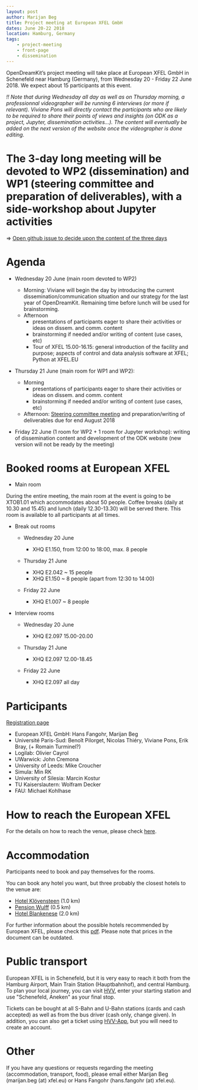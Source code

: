 ```yaml
---
layout: post
author: Marijan Beg
title: Project meeting at European XFEL GmbH
dates: June 20-22 2018
location: Hamburg, Germany
tags:
    - project-meeting
    - front-page
    - dissemination
---
```


OpenDreamKit’s project meeting will take place at European XFEL GmbH
in Schenefeld near Hamburg (Germany), from Wednesday 20 - Friday 22
June 2018. We expect about 15 participants at this event.

*!! Note that during Wednesday all day as well as on Thursday morning, a professionnal videographer will be running 6 interviews (or more if relevant). Viviane Pons will directly contact the participants who are likely to be required to share their points of views and insights (on ODK as a project, Jupyter, dissemination activities...). The content will eventually be added on the next version of the website once the videographer is done editing.*

# The 3-day long meeting will be devoted to WP2 (dissemination) and WP1 (steering committee and preparation of deliverables), with a side-workshop about Jupyter activities

=> [Open github issue to decide upon the content of the three days](https://github.com/OpenDreamKit/OpenDreamKit/issues/270)

# Agenda

- Wednesday 20 June (main room devoted to WP2) 
  - Morning: Viviane will begin the day by introducing the current dissemination/communication situation and our strategy for the last year of OpenDreamKit. Remaining time before lunch will be used for brainstorming.
  - Afternoon
    - presentations of participants eager to share their activities or ideas on dissem. and comm. content
    - brainstorming if needed and/or writing of content (use cases, etc)
    - Tour of XFEL 15.00-16.15: general introduction of the facility and purpose; aspects of control and data analysis software at XFEL; Python at XFEL.EU

    
- Thursday 21 June (main room for WP1 and WP2): 
  - Morning
    - presentations of participants eager to share their activities or ideas on dissem. and comm. content
    - brainstorming if needed and/or writing of content (use cases, etc)
  - Afternoon: [Steering committee meeting](https://opendreamkit.org/meetings/2018-06-20-EuropeanXFEL/ProgressReports) and  preparation/writing of deliverables due for end August 2018
  
- Friday 22 June (1 room for WP2 + 1 room for Jupyter workshop): writing of dissemination content and development of the ODK website (new version will not be ready by the meeting)

# Booked rooms at European XFEL

- Main room

During the entire meeting, the main room at the event is going to be XTOB1.01 which accommodates about 50 people. Coffee breaks (daily at 10.30 and 15.45) and lunch (daily 12.30-13.30) will be served there. This room is available to all participants at all times.

- Break out rooms
  - Wednesday 20 June
    - XHQ E1.150, from 12:00 to 18:00, max. 8 people

  - Thursday 21 June
    - XHQ E2.042 ~ 15 people
    - XHQ E1.150 ~ 8 people (apart from 12:30 to 14:00)

  - Friday 22 June
    - XHQ E1.007 ~ 8 people	

- Interview rooms
  - Wednesday 20 June
    - XHQ E2.097 15.00-20.00

  - Thursday 21 June
    - XHQ E2.097 12.00-18.45

  - Friday 22 June
    - XHQ E2.097 all day

# Participants

[Registration page](https://framadate.org/XQuv3rtgcC8jtl7c)

- European XFEL GmbH: Hans Fangohr, Marijan Beg
- Université Paris-Sud: Benoît Pilorget, Nicolas Thiéry, Viviane Pons, Erik Bray, (+ Romain Turminel?)
- Logilab: Olivier Cayrol 	
- UWarwick: John Cremona
- University of Leeds: Mike Croucher
- Simula: Min RK
- University of Silesia: Marcin Kostur
- TU Kaiserslautern: Wolfram Decker
- FAU: Michael Kohlhase

# How to reach the European XFEL

For the details on how to reach the venue, please check [here](https://www.xfel.eu/contacts/index_eng.html).

# Accommodation

Participants need to book and pay themselves for the rooms.

You can book any hotel you want, but three probably the closest hotels to the venue are:

- [Hotel Klövensteen](http://www.hotel-kloevensteen.de) (1.0 km)
- [Pension Wulff](http://www.wulff-pension.de) (0.5 km)
- [Hotel Blankenese](http://www.hotel-blankenese.de/) (2.0 km)

For further information about the possible hotels recommended by European XFEL, please check this [pdf](hotels_list.pdf). Please note that prices in the document can be outdated.

# Public transport

European XFEL is in Schenefeld, but it is very easy to reach it both from the Hamburg Airport, Main Train Station (Hauptbahnhof), and central Hamburg. To plan your local journey, you can visit [HVV](http://www.hvv.de/en/), enter your starting station and use "Schenefeld, Aneken" as your final stop.

Tickets can be bought at all S-Bahn and U-Bahn stations (cards and cash accepted) as well as from the bus driver (cash only, change given). In addition, you can also get a ticket using [HVV-App](http://www.hvv.de/fahrplaene/hvv-app/), but you will need to create an account.

# Other

If you have any questions or requests regarding the meeting (accommodation, transport, food), please email either Marijan Beg (marijan.beg (at) xfel.eu) or Hans Fangohr (hans.fangohr (at) xfel.eu).
